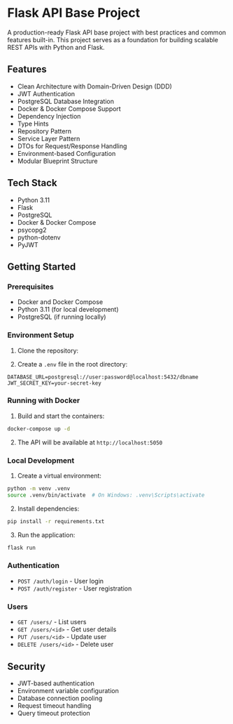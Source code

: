 # Flask API Base Project

A production-ready Flask API base project with best practices and common features built-in. This project serves as a foundation for building scalable REST APIs with Python and Flask.

## Features

- Clean Architecture with Domain-Driven Design (DDD)
- JWT Authentication
- PostgreSQL Database Integration
- Docker & Docker Compose Support
- Dependency Injection
- Type Hints
- Repository Pattern
- Service Layer Pattern
- DTOs for Request/Response Handling
- Environment-based Configuration
- Modular Blueprint Structure

## Tech Stack

- Python 3.11
- Flask
- PostgreSQL
- Docker & Docker Compose
- psycopg2
- python-dotenv
- PyJWT

## Getting Started

### Prerequisites

- Docker and Docker Compose
- Python 3.11 (for local development)
- PostgreSQL (if running locally)

### Environment Setup

1. Clone the repository:

2. Create a `.env` file in the root directory:
```env
DATABASE_URL=postgresql://user:password@localhost:5432/dbname
JWT_SECRET_KEY=your-secret-key
```

### Running with Docker

1. Build and start the containers:
```bash
docker-compose up -d
```

2. The API will be available at `http://localhost:5050`

### Local Development

1. Create a virtual environment:
```bash
python -m venv .venv
source .venv/bin/activate  # On Windows: .venv\Scripts\activate
```

2. Install dependencies:
```bash
pip install -r requirements.txt
```

3. Run the application:
```bash
flask run
```

### Authentication
- `POST /auth/login` - User login
- `POST /auth/register` - User registration

### Users
- `GET /users/` - List users
- `GET /users/<id>` - Get user details
- `PUT /users/<id>` - Update user
- `DELETE /users/<id>` - Delete user

## Security

- JWT-based authentication
- Environment variable configuration
- Database connection pooling
- Request timeout handling
- Query timeout protection